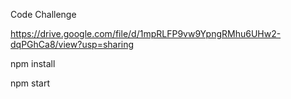 


Code Challenge

https://drive.google.com/file/d/1mpRLFP9vw9YpngRMhu6UHw2-dqPGhCa8/view?usp=sharing

npm install

npm start

